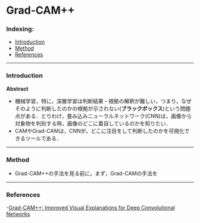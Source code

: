 # Grad-CAM++

### Indexing:
  - [Introduction](#Introduction)
  - [Method](#Method)
  - [References](#References)

---
### Introduction
**Abstract**
- 機械学習，特に，深層学習は判断結果・根拠の解釈が難しい，つまり，なぜそのように判断したのかの根拠が示されない(**ブラックボックス**)という問題点がある．とりわけ，畳み込みニューラルネットワーク(CNN)は，画像から対象物を判別する時，画像のどこに着目しているのかを知りたい．
- CAMやGrad-CAMは，CNNが，どこに注目をして判断したのかを可視化できるツールである．
---
### Method
- Grad-CAM++の手法を見る前に，まず，Grad-CAMの手法を
---
### References
-[Grad-CAM++: Improved Visual Explanations for Deep Convolutional Networks](https://arxiv.org/pdf/1710.11063.pdf)
